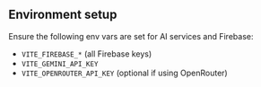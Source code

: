 ## Environment setup
Ensure the following env vars are set for AI services and Firebase:

- `VITE_FIREBASE_*` (all Firebase keys)
- `VITE_GEMINI_API_KEY`
- `VITE_OPENROUTER_API_KEY` (optional if using OpenRouter) 
